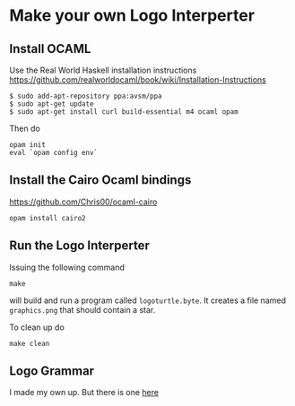 # Make your own Logo Interperter


## Install OCAML

Use the Real World Haskell installation instructions
https://github.com/realworldocaml/book/wiki/Installation-Instructions

```
$ sudo add-apt-repository ppa:avsm/ppa
$ sudo apt-get update
$ sudo apt-get install curl build-essential m4 ocaml opam
```

Then do
```
opam init
eval `opam config env`
```


## Install the Cairo Ocaml bindings

https://github.com/Chris00/ocaml-cairo

```
opam install cairo2
```


## Run the Logo Interperter

Issuing the following command

```
make
```

will build and run a program called `logoturtle.byte`. It creates
a file named `graphics.png` that should contain a star.

To clean up do
```
make clean
```


## Logo Grammar

I made my own up. But there is one [here](https://www.cs.duke.edu/courses/spring00/cps108/projects/slogo/slogo.g)
